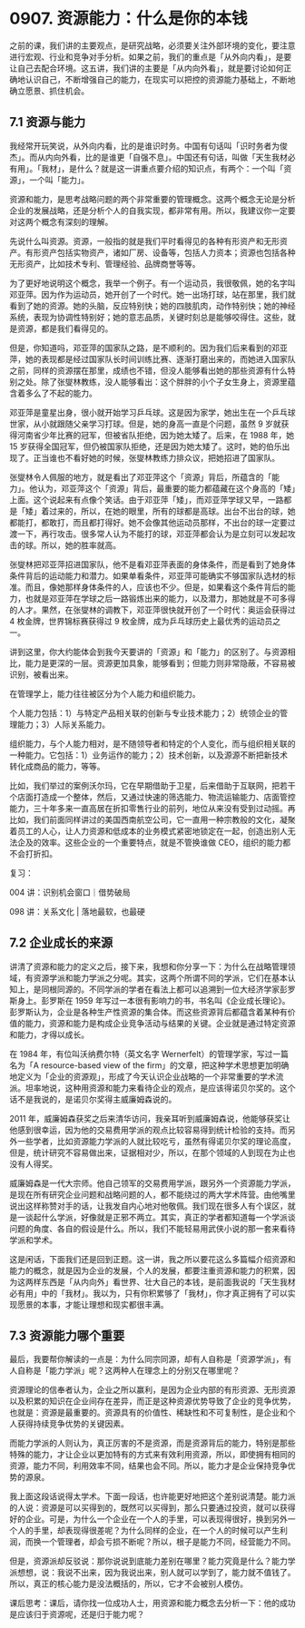 # 0907. 资源能力：什么是你的本钱

之前的课，我们讲的主要观点，是研究战略，必须要关注外部环境的变化，要注意进行宏观、行业和竞争对手分析。如果之前，我们的重点是「从外向内看」，是要让自己去配合环境。这五讲，我们讲的主要是「从内向外看」，就是要讨论如何正确地认识自己，不断增强自己的能力，在现实可以把控的资源能力基础上，不断地确立愿景、抓住机会。

## 7.1 资源与能力

我经常开玩笑说，从外向内看，比的是谁识时务。中国有句话叫「识时务者为俊杰」。而从内向外看，比的是谁更「自强不息」。中国还有句话，叫做「天生我材必有用」。「我材」，是什么？就是这一讲重点要介绍的知识点，有两个：一个叫「资源」，一个叫「能力」。

资源和能力，是思考战略问题的两个非常重要的管理概念。这两个概念无论是分析企业的发展战略，还是分析个人的自我实现，都非常有用。所以，我建议你一定要对这两个概念有深刻的理解。

先说什么叫资源。资源，一般指的就是我们平时看得见的各种有形资产和无形资产。有形资产包括实物资产，诸如厂房、设备等，包括人力资本；资源也包括各种无形资产，比如技术专利、管理经验、品牌商誉等等。

为了更好地说明这个概念，我举一个例子。有一个运动员，我很敬佩，她的名字叫邓亚萍。因为作为运动员，她开创了一个时代。她一出场打球，站在那里，我们就看到了她的资源。她的头脑，反应特别快；她的四肢肌肉，动作特别快；她的神经系统，表现为协调性特别好；她的意志品质，关键时刻总是能够咬得住。这些，就是资源，都是我们看得见的。

但是，你知道吗，邓亚萍的国家队之路，是不顺利的。因为我们后来看到的邓亚萍，她的表现都是经过国家队长时间训练比赛、逐渐打磨出来的，而她进入国家队之前，同样的资源摆在那里，成绩也不错，但没人能够看出她的那些资源有什么特别之处。除了张燮林教练，没人能够看出：这个胖胖的小个子女生身上，资源里蕴含着多么了不起的能力。

邓亚萍是童星出身，很小就开始学习乒乓球。这是因为家学，她出生在一个乒乓球世家，从小就跟随父亲学习打球。但是，她的身高一直是个问题，虽然 9 岁就获得河南省少年比赛的冠军，但被省队拒绝，因为她太矮了。后来，在 1988 年，她 15 岁获得全国冠军，但仍被国家队拒绝，还是因为她太矮了。这时，她的伯乐出现了。正当谁也不看好她的时候，张燮林教练力排众议，把她招进了国家队。

张燮林令人佩服的地方，就是看出了邓亚萍这个「资源」背后，所蕴含的「能力」。他认为，邓亚萍这个「资源」背后，最重要的能力都蕴藏在这个身高的「矮」上面。这个说起来有点像个笑话。由于邓亚萍「矮」，而邓亚萍学球又早，一路都是「矮」着过来的，所以，在她的眼里，所有的球都是高球。出台不出台的球，她都能打，都敢打，而且都打得好。她不会像其他运动员那样，不出台的球一定要过渡一下，再行攻击。很多常人认为不能打的球，邓亚萍都会认为是立刻可以发起攻击的球。所以，她的胜率就高。

张燮林把邓亚萍招进国家队，他不是看邓亚萍表面的身体条件，而是看到了她身体条件背后的运动能力和潜力。如果单看条件，邓亚萍可能确实不够国家队选材的标准。而且，像她那样身体条件的人，应该也不少。但是，如果看这个条件背后的能力，也就是邓亚萍在学球之后一路锻炼出来的能力，以及潜力，那她就是不可多得的人才。果然，在张燮林的调教下，邓亚萍很快就开创了一个时代：奥运会获得过 4 枚金牌，世界锦标赛获得过 9 枚金牌，成为乒乓球历史上最优秀的运动员之一。

讲到这里，你大约能体会到我今天要讲的「资源」和「能力」的区别了。与资源相比，能力是更深的一层。资源更加具象，能够看到；但能力则非常隐蔽，不容易被识别，被看出来。

在管理学上，能力往往被区分为个人能力和组织能力。

个人能力包括：1）与特定产品相关联的创新与专业技术能力；2）统领企业的管理能力；3）人际关系能力。

组织能力，与个人能力相对，是不随领导者和特定的个人变化，而与组织相关联的一种能力。它包括：1）业务运作的能力；2）技术创新，以及源源不断把新技术转化成商品的能力，等等。

比如，我们举过的案例沃尔玛，它在早期借助于卫星，后来借助于互联网，把若干个店面打造成一个整体，然后，又通过快速的筛选能力、物流运输能力、店面管控能力，三十年多来一直高居在折扣零售行业的前列，地位从来没有受到过动摇。再比如，我们前面同样讲过的美国西南航空公司，它一直用一种宗教般的文化，凝聚着员工的人心，让人力资源和低成本的业务模式紧密地锁定在一起，创造出别人无法企及的效率。这些企业的一个重要特点，就是不管换谁做 CEO，组织的能力都不会打折扣。

复习：

004 讲：识别机会窗口｜借势破局

098 讲：关系文化 | 落地最软，也最硬

## 7.2 企业成长的来源

讲清了资源和能力的定义之后，接下来，我想和你分享一下：为什么在战略管理领域，有资源学派和能力学派之分呢。其实，这两个所谓不同的学派，它们在基本认知上，是同根同源的。不同学派的学者在看法上都可以追溯到一位大经济学家彭罗斯身上。彭罗斯在 1959 年写过一本很有影响力的书，书名叫《企业成长理论》。彭罗斯认为，企业是各种生产性资源的集合体。而这些资源背后都蕴含着某种有价值的能力，资源和能力是构成企业竞争活动与结果的关键。企业就是通过特定资源和能力，才得以成长。

在 1984 年，有位叫沃纳费尔特（英文名字 Wernerfelt）的管理学家，写过一篇名为「A resource-based view of the firm」的文章，把这种学术思想更加明确地定义为「企业的资源观」，形成了今天认识企业战略的一个非常重要的学术流派。坦率地说，这种用资源和能力来看待企业的观点，是应该得诺贝尔奖的。这个话不是我说的，是诺贝尔奖得主威廉姆森说的。

2011 年，威廉姆森获奖之后来清华访问，我亲耳听到威廉姆森说，他能够获奖让他感到很幸运，因为他的交易费用学派的观点比较容易得到统计检验的支持。而另外一些学者，比如资源能力学派的人就比较吃亏，虽然有得诺贝尔奖的理论高度，但是，统计研究不容易做出来，证据相对少，所以，在那个领域的人到现在为止也没有人得奖。

威廉姆森是一代大宗师。他自己领军的交易费用学派，跟另外一个资源能力学派，是现在所有研究企业问题和战略问题的人，都不能绕过的两大学术阵营。由他嘴里说出这样称赞对手的话，让我发自内心地对他敬佩。我们现在很多人有个误区，就是一谈起什么学派，好像就是正邪不两立。其实，真正的学者都知道每一个学派谈问题的角度、各自的假设是什么。所以，我们不能轻易用武侠小说的那一套来看待学派和学术。

这是闲话，下面我们还是回到正题。这一讲，我之所以要花这么多篇幅介绍资源和能力的概念，就是因为企业的发展，个人的发展，都要注重资源和能力的积累，因为这两样东西是「从内向外」看世界、壮大自己的本钱，是前面我说的「天生我材必有用」中的「我材」。我以为，只有你积累够了「我材」，你才真正拥有了可以实现愿景的本事，才能让理想和现实都很丰满。

## 7.3 资源能力哪个重要

最后，我要帮你解读的一点是：为什么同宗同源，却有人自称是「资源学派」，有人自称是「能力学派」呢？这两种人在理念上的分别又在哪里呢？

资源理论的信奉者认为，企业之所以赢利，是因为企业内部的有形资源、无形资源以及积累的知识在企业间存在差异，而正是这种资源优势导致了企业的竞争优势，也就是：资源是最重要的。资源具有的价值性、稀缺性和不可复制性，是企业和个人获得持续竞争优势的关键因素。

而能力学派的人则认为，真正厉害的不是资源，而是资源背后的能力，特别是那些特殊的能力，才让企业以更加特有的方式来有效利用资源，所以，即使拥有相同的资源，能力不同，利用效率不同，结果也会不同。所以，能力才是企业保持竞争优势的源泉。

我上面这段话说得太学术。下面一段话，也许能更好地把这个差别说清楚。能力派的人说：资源是可以买得到的，既然可以买得到，那么只要通过投资，就可以获得好的企业。可是，为什么一个企业在一个人的手里，可以表现得很好，换到另外一个人的手里，却表现得很差呢？为什么同样的企业，在一个人的时候可以产生利润，而换一个管理者，却会亏损不断呢？所以，根子是能力不同，经营能力不同。

但是，资源派却反驳说：那你说说到底能力差别在哪里？能力究竟是什么？能力学派想想，说：我说不出来，因为我说出来，别人就可以学到了，能力就不值钱了。所以，真正的核心能力是没法概括的，所以，它才不会被别人模仿。

课后思考：课后，请你找一位成功人士，用资源和能力概念去分析一下：他的成功是应该归于资源呢，还是归于能力呢？